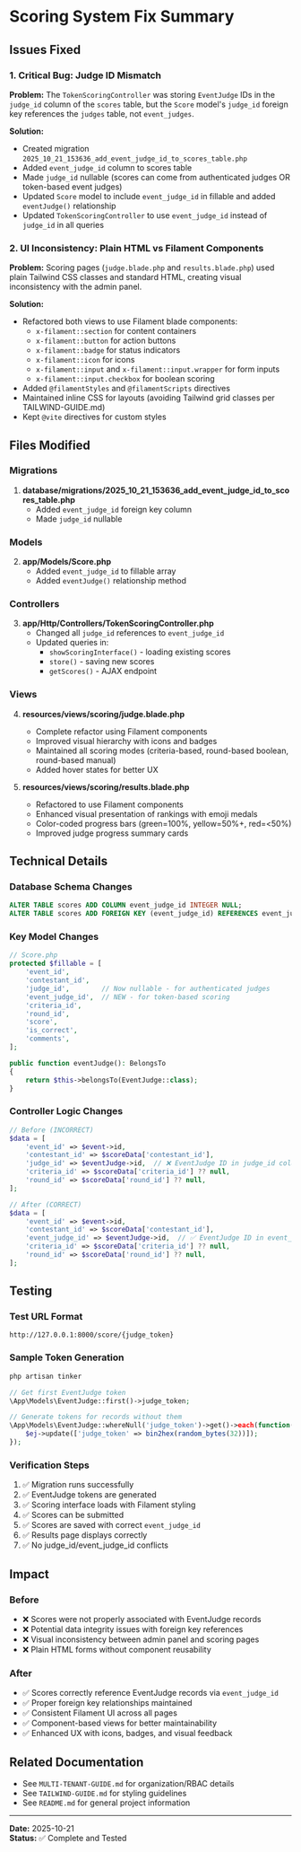 # Scoring System Fix Summary

## Issues Fixed

### 1. **Critical Bug: Judge ID Mismatch**
**Problem:** The `TokenScoringController` was storing `EventJudge` IDs in the `judge_id` column of the `scores` table, but the `Score` model's `judge_id` foreign key references the `judges` table, not `event_judges`.

**Solution:**
- Created migration `2025_10_21_153636_add_event_judge_id_to_scores_table.php`
- Added `event_judge_id` column to scores table
- Made `judge_id` nullable (scores can come from authenticated judges OR token-based event judges)
- Updated `Score` model to include `event_judge_id` in fillable and added `eventJudge()` relationship
- Updated `TokenScoringController` to use `event_judge_id` instead of `judge_id` in all queries

### 2. **UI Inconsistency: Plain HTML vs Filament Components**
**Problem:** Scoring pages (`judge.blade.php` and `results.blade.php`) used plain Tailwind CSS classes and standard HTML, creating visual inconsistency with the admin panel.

**Solution:**
- Refactored both views to use Filament blade components:
  - `x-filament::section` for content containers
  - `x-filament::button` for action buttons
  - `x-filament::badge` for status indicators
  - `x-filament::icon` for icons
  - `x-filament::input` and `x-filament::input.wrapper` for form inputs
  - `x-filament::input.checkbox` for boolean scoring
- Added `@filamentStyles` and `@filamentScripts` directives
- Maintained inline CSS for layouts (avoiding Tailwind grid classes per TAILWIND-GUIDE.md)
- Kept `@vite` directives for custom styles

## Files Modified

### Migrations
1. **database/migrations/2025_10_21_153636_add_event_judge_id_to_scores_table.php**
   - Added `event_judge_id` foreign key column
   - Made `judge_id` nullable

### Models
2. **app/Models/Score.php**
   - Added `event_judge_id` to fillable array
   - Added `eventJudge()` relationship method

### Controllers
3. **app/Http/Controllers/TokenScoringController.php**
   - Changed all `judge_id` references to `event_judge_id`
   - Updated queries in:
     - `showScoringInterface()` - loading existing scores
     - `store()` - saving new scores
     - `getScores()` - AJAX endpoint

### Views
4. **resources/views/scoring/judge.blade.php**
   - Complete refactor using Filament components
   - Improved visual hierarchy with icons and badges
   - Maintained all scoring modes (criteria-based, round-based boolean, round-based manual)
   - Added hover states for better UX

5. **resources/views/scoring/results.blade.php**
   - Refactored to use Filament components
   - Enhanced visual presentation of rankings with emoji medals
   - Color-coded progress bars (green=100%, yellow=50%+, red=<50%)
   - Improved judge progress summary cards

## Technical Details

### Database Schema Changes
```sql
ALTER TABLE scores ADD COLUMN event_judge_id INTEGER NULL;
ALTER TABLE scores ADD FOREIGN KEY (event_judge_id) REFERENCES event_judges(id) ON DELETE SET NULL;
```

### Key Model Changes
```php
// Score.php
protected $fillable = [
    'event_id',
    'contestant_id',
    'judge_id',        // Now nullable - for authenticated judges
    'event_judge_id',  // NEW - for token-based scoring
    'criteria_id',
    'round_id',
    'score',
    'is_correct',
    'comments',
];

public function eventJudge(): BelongsTo
{
    return $this->belongsTo(EventJudge::class);
}
```

### Controller Logic Changes
```php
// Before (INCORRECT)
$data = [
    'event_id' => $event->id,
    'contestant_id' => $scoreData['contestant_id'],
    'judge_id' => $eventJudge->id,  // ❌ EventJudge ID in judge_id column
    'criteria_id' => $scoreData['criteria_id'] ?? null,
    'round_id' => $scoreData['round_id'] ?? null,
];

// After (CORRECT)
$data = [
    'event_id' => $event->id,
    'contestant_id' => $scoreData['contestant_id'],
    'event_judge_id' => $eventJudge->id,  // ✅ EventJudge ID in event_judge_id column
    'criteria_id' => $scoreData['criteria_id'] ?? null,
    'round_id' => $scoreData['round_id'] ?? null,
];
```

## Testing

### Test URL Format
```
http://127.0.0.1:8000/score/{judge_token}
```

### Sample Token Generation
```bash
php artisan tinker
```
```php
// Get first EventJudge token
\App\Models\EventJudge::first()->judge_token;

// Generate tokens for records without them
\App\Models\EventJudge::whereNull('judge_token')->get()->each(function($ej) {
    $ej->update(['judge_token' => bin2hex(random_bytes(32))]);
});
```

### Verification Steps
1. ✅ Migration runs successfully
2. ✅ EventJudge tokens are generated
3. ✅ Scoring interface loads with Filament styling
4. ✅ Scores can be submitted
5. ✅ Scores are saved with correct `event_judge_id`
6. ✅ Results page displays correctly
7. ✅ No judge_id/event_judge_id conflicts

## Impact

### Before
- ❌ Scores were not properly associated with EventJudge records
- ❌ Potential data integrity issues with foreign key references
- ❌ Visual inconsistency between admin panel and scoring pages
- ❌ Plain HTML forms without component reusability

### After
- ✅ Scores correctly reference EventJudge records via `event_judge_id`
- ✅ Proper foreign key relationships maintained
- ✅ Consistent Filament UI across all pages
- ✅ Component-based views for better maintainability
- ✅ Enhanced UX with icons, badges, and visual feedback

## Related Documentation
- See `MULTI-TENANT-GUIDE.md` for organization/RBAC details
- See `TAILWIND-GUIDE.md` for styling guidelines
- See `README.md` for general project information

---
**Date:** 2025-10-21  
**Status:** ✅ Complete and Tested
